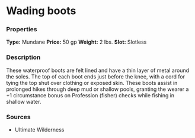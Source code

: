 ﻿---
Title: "Wading boots"
Type: "Mundane"
Price: "50 gp"
Weight: "2 lbs."
Slot: "Slotless"
Description: |
  "These waterproof boots are felt lined and have a thin layer of metal around the soles. The top of each boot ends just before the knee, with a cord for tying the top shut over clothing or exposed skin. These boots assist in prolonged hikes through deep mud or shallow pools, granting the wearer a +1 circumstance bonus on Profession (fisher) checks while fishing in shallow water."
Sources: "['Ultimate Wilderness']"
---

# Wading boots

### Properties

**Type:** Mundane **Price:** 50 gp **Weight:** 2 lbs. **Slot:** Slotless

### Description

These waterproof boots are felt lined and have a thin layer of metal around the soles. The top of each boot ends just before the knee, with a cord for tying the top shut over clothing or exposed skin. These boots assist in prolonged hikes through deep mud or shallow pools, granting the wearer a +1 circumstance bonus on Profession (fisher) checks while fishing in shallow water.

### Sources

* Ultimate Wilderness